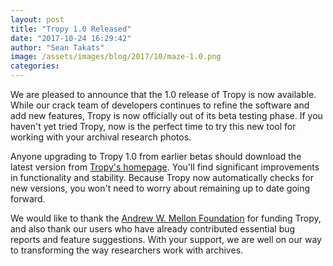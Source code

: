 ```yaml
---
layout: post
title: "Tropy 1.0 Released"
date: "2017-10-24 16:29:42"
author: "Sean Takats"
image: /assets/images/blog/2017/10/maze-1.0.png
categories:
---
```


We are pleased to announce that the 1.0 release of Tropy is now available. While our crack team of developers continues to refine the software and add new features, Tropy is now officially out of its beta testing phase. If you haven't yet tried Tropy, now is the perfect time to try this new tool for working with your archival research photos.

Anyone upgrading to Tropy 1.0 from earlier betas should download the latest version from [Tropy's homepage](https://tropy.org). You'll find significant improvements in functionality and stability. Because Tropy now automatically checks for new versions, you won't need to worry about remaining up to date going forward.

We would like to thank the [Andrew W. Mellon Foundation](https://mellon.org) for funding Tropy, and also thank our users who have already contributed essential bug reports and feature suggestions. With your support, we are well on our way to transforming the way researchers work with archives.
